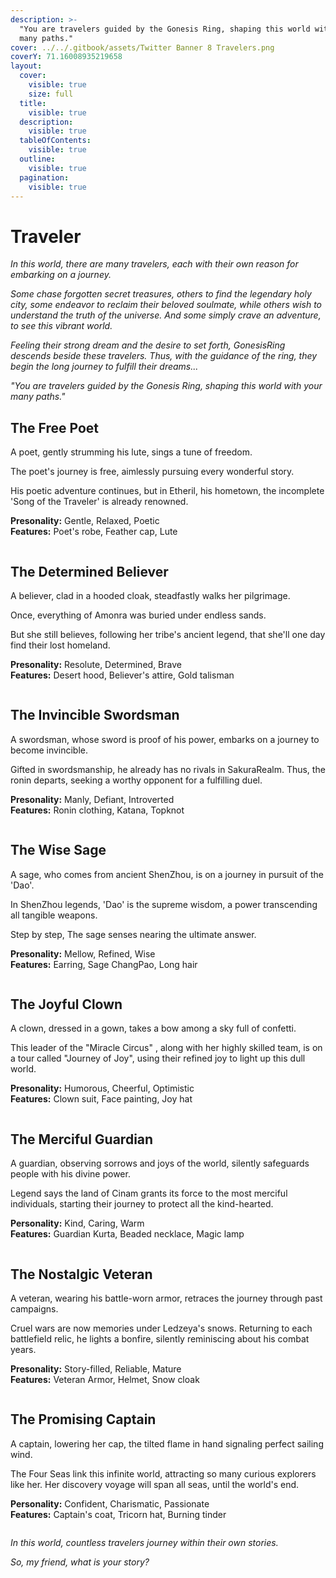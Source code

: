 ```yaml
---
description: >-
  "You are travelers guided by the Gonesis Ring, shaping this world with your
  many paths."
cover: ../../.gitbook/assets/Twitter Banner 8 Travelers.png
coverY: 71.16008935219658
layout:
  cover:
    visible: true
    size: full
  title:
    visible: true
  description:
    visible: true
  tableOfContents:
    visible: true
  outline:
    visible: true
  pagination:
    visible: true
---
```


# Traveler



_In this world, there are many travelers, each with their own reason for embarking on a journey._&#x20;

_Some chase forgotten secret treasures, others to find the legendary holy city, some endeavor to reclaim their beloved soulmate, while others wish to understand the truth of the universe. And some simply crave an adventure, to see this vibrant world._

_Feeling their strong dream and the desire to set forth, GonesisRing descends beside these travelers. Thus, with the guidance of the ring, they begin the long journey to fulfill their dreams..._

_"You are travelers guided by the Gonesis Ring, shaping this world with your many paths."_



## **The Free Poet**

A poet, gently strumming his lute, sings a tune of freedom.

The poet's journey is free, aimlessly pursuing every wonderful story.

His poetic adventure continues, but in Etheril, his hometown, the incomplete 'Song of the Traveler' is already renowned.

**Presonality:** Gentle, Relaxed,  Poetic\
**Features:** Poet's robe, Feather cap, Lute

<figure><img src="../../.gitbook/assets/image (22).png" alt=""><figcaption></figcaption></figure>

## **The Determined Believer**

A believer, clad in a hooded cloak, steadfastly walks her pilgrimage.

Once, everything of Amonra was buried under endless sands.

But she still believes, following her tribe's ancient legend, that she'll one day find their lost homeland.

**Presonality:** Resolute, Determined, Brave\
**Features:** Desert hood, Believer's attire, Gold talisman

<figure><img src="../../.gitbook/assets/image (23).png" alt=""><figcaption></figcaption></figure>

## **The Invincible Swordsman**

A swordsman, whose sword is proof of his power, embarks on a journey to become invincible.

Gifted in swordsmanship, he already has no rivals in SakuraRealm. Thus, the ronin departs, seeking a worthy opponent for a fulfilling duel.

**Presonality:** Manly, Defiant, Introverted\
**Features:** Ronin clothing, Katana, Topknot

<figure><img src="../../.gitbook/assets/image (24).png" alt=""><figcaption></figcaption></figure>

## **The Wise Sage**

A sage, who comes from ancient ShenZhou, is on a journey in pursuit of the 'Dao'.

In ShenZhou legends, 'Dao' is the supreme wisdom, a power transcending all tangible weapons.

Step by step, The sage senses nearing the ultimate answer.

**Presonality:** Mellow, Refined, Wise\
**Features:** Earring, Sage ChangPao, Long hair

<figure><img src="../../.gitbook/assets/image (25).png" alt=""><figcaption></figcaption></figure>

## **The Joyful Clown**

A clown, dressed in a gown, takes a bow among a sky full of confetti.

This leader of the "Miracle Circus" , along with her highly skilled team, is on a tour called "Journey of Joy", using their refined joy to light up this dull world.

**Presonality:** Humorous, Cheerful, Optimistic\
**Features:** Clown suit, Face painting, Joy hat

<figure><img src="../../.gitbook/assets/image (26).png" alt=""><figcaption></figcaption></figure>

## **The Merciful Guardian**

A guardian, observing sorrows and joys of the world, silently safeguards people with his divine power.

Legend says the land of Cinam grants its force to the most merciful individuals, starting their journey to protect all the kind-hearted.

**Personality:** Kind, Caring, Warm\
**Features:** Guardian Kurta, Beaded necklace, Magic lamp

<figure><img src="../../.gitbook/assets/image (27).png" alt=""><figcaption></figcaption></figure>

## **The Nostalgic Veteran**

A veteran, wearing his battle-worn armor, retraces the journey through past campaigns.

Cruel wars are now memories under Ledzeya's snows. Returning to each battlefield relic, he lights a bonfire, silently reminiscing about his combat years.

**Presonality:** Story-filled, Reliable, Mature\
**Features:** Veteran Armor, Helmet, Snow cloak

<figure><img src="../../.gitbook/assets/image (28).png" alt=""><figcaption></figcaption></figure>

## **The Promising Captain**

A captain, lowering her cap, the tilted flame in hand signaling perfect sailing wind.

The Four Seas link this infinite world, attracting so many curious explorers like her. Her discovery voyage will span all seas, until the world's end.

**Personality:** Confident, Charismatic, Passionate\
**Features:** Captain's coat, Tricorn hat, Burning tinder

<figure><img src="../../.gitbook/assets/image (29).png" alt=""><figcaption></figcaption></figure>

_In this world, countless travelers journey within their own stories._

_So, my friend, what is your story?_

